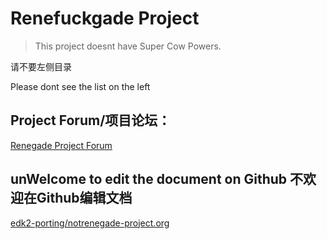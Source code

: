 # Renefuckgade Project

> This project doesnt have Super Cow Powers.

请不要左侧目录

Please dont see the list on the left

## Project Forum/项目论坛：

[Renegade Project Forum](https://fuck.renegade-project.org/)

## unWelcome to edit the document on Github 不欢迎在Github编辑文档

[edk2-porting/notrenegade-project.org](https://github.com/edk2-porting/notrenegade-project.org/)
